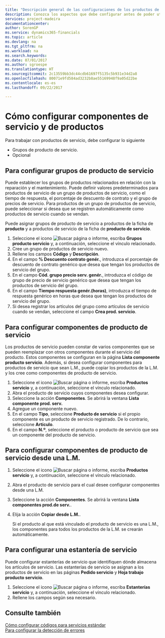 ```yaml
---
title: "Descripción general de las configuraciones de los productos de servicio y de los componentes del producto de servicio | Documentos de Microsoft"
description: Conozca los aspectos que debe configurar antes de poder utilizar los productos del servicio, incluidos los valores predeterminados, como el tiempo de respuesta, el porcentaje de descuento del contrato y el grupo de precios de servicio.
services: project-madeira
documentationcenter: 
author: SorenGP
ms.service: dynamics365-financials
ms.topic: article
ms.devlang: na
ms.tgt_pltfrm: na
ms.workload: na
ms.search.keywords: 
ms.date: 07/01/2017
ms.author: sgroespe
ms.translationtype: HT
ms.sourcegitcommit: 2c13559bb3dc44cdb61697f5135c5b931e34d2a8
ms.openlocfilehash: 80071e9fd584ad3232b8ae55169948f9a05d22be
ms.contentlocale: es-es
ms.lasthandoff: 09/22/2017

---
```

# <a name="how-to-set-up-service-items-and-service-item-components"></a>Cómo configurar componentes de servicio y de productos
Para trabajar con productos de servicio, debe configurar lo siguiente

* Grupos de producto de servicio. 
* Opcional

## <a name="to-set-up-service-item-groups"></a>Para configurar grupos de producto de servicio
Puede establecer los grupos de productos relacionados en relación con la reparación y el mantenimiento. Puede definir valores predeterminados para productos de servicio de un grupo de productos de servicio, como el tiempo de respuesta, el porcentaje de descuento de contrato y el grupo de precios de servicio. Para productos de un grupo de productos de servicio, puede seleccionar si desea que se registren automáticamente como productos de servicio cuando se vendan.  
  
Puede asignar grupos de producto de servicio a productos de la ficha de **producto** y a productos de servicio de la ficha de **producto de servicio**.  
  
1. Seleccione el icono ![Buscar página o informe](media/ui-search/search_small.png "icono Buscar página o informe"), escriba **Grupos producto servicio** y, a continuación, seleccione el vínculo relacionado.  
2. Cree un grupo de productos de servicio nuevo.  
3. Rellene los campos **Código** y **Descripción**.  
4. En el campo **% Descuento contrato genér.**, introduzca el porcentaje de descuento de contrato genérico que desea que tengan los productos de servicio del grupo.  
5. En el campo **Cód. grupo precio serv. genér.**, introduzca el código de grupo de precio de servicio genérico que desea que tengan los productos de servicio del grupo.  
6. En el campo **Tiempo respuesta genér.(horas)**, introduzca el tiempo de respuesta genérico en horas que desea que tengan los productos de servicio del grupo.  
7. Si desea registrar los artículos del grupo como artículos de servicio cuando se vendan, seleccione el campo **Crea prod. servicio**.  

## <a name="to-set-up-service-item-components"></a>Para configurar componentes de producto de servicio
Los productos de servicio pueden constar de varios componentes que se pueden reemplazar con otros componentes durante el servicio del producto. Estos componentes se configuran en la página **Lista componente producto servicio**. Además, si desea configurar componentes para productos de servicio que sean L.M., puede copiar los productos de la L.M. y los cree como componentes de producto de servicio. 
  
1. Seleccione el icono ![Buscar página o informe](media/ui-search/search_small.png "icono Buscar página o informe"), escriba **Productos servicio** y, a continuación, seleccione el vínculo relacionado. 
2. Abra el producto de servicio cuyos componentes desea configurar.  
3. Seleccione la acción **Componentes**. Se abrirá la ventana **Lista componente prod. serv.**  
4. Agregue un componente nuevo.  
5. En el campo **Tipo**, seleccione **Producto de servicio** si el propio componente es un producto de servicio registrado. De lo contrario, seleccione **Artículo**.  
6. En el campo **N.º**, seleccione el producto o producto de servicio que sea un componente del producto de servicio.  

## <a name="to-set-up-service-item-components-from-a-bom"></a>Para configurar componentes de producto de servicio desde una L.M.
1.  Seleccione el icono ![Buscar página o informe](media/ui-search/search_small.png "icono Buscar página o informe"), escriba **Productos servicio** y, a continuación, seleccione el vínculo relacionado.  
2. Abra el producto de servicio para el cual desee configurar componentes desde una L.M.  
3. Seleccione la acción **Componentes**. Se abrirá la ventana **Lista componentes prod.de serv.**.  
4. Elija la acción **Copiar desde L.M.**.  
  
    Si el producto al que está vinculado el producto de servicio es una L.M., los componentes para todos los productos de la L.M. se crearán automáticamente.  

## <a name="to-set-up-a-service-shelf"></a>Para configurar una estantería de servicio
Puede configurar estanterías de servicio que identifiquen dónde almacena los artículos de servicio. Las estanterías de servicio se asignan a los productos de servicio en las páginas **Pedido servicio** y **Hoja trabajo producto servicio**.  
  
1. Seleccione el icono ![Buscar página o informe](media/ui-search/search_small.png "icono Buscar página o informe"), escriba **Estanterías servicio** y, a continuación, seleccione el vínculo relacionado.
2. Rellene los campos según sea necesario.

## <a name="see-also"></a>Consulte también
[Cómo configurar códigos para servicios estándar](service-how-setup-service-coding.md)   
[Para configurar la detección de errores](service-how-setup-troubleshooting.md)
